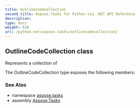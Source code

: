 ```yaml
---
title: OutlineCodeCollection
second_title: Aspose.Tasks for Python via .NET API Reference
description: 
type: docs
weight: 610
url: /python-net/aspose.tasks/outlinecodecollection/
---
```


## OutlineCodeCollection class

Represents a collection of

The OutlineCodeCollection type exposes the following members:

### See Also

* namespace [aspose.tasks](/tasks/python-net/aspose.tasks/)
* assembly [Aspose.Tasks](/tasks/python-net/)

